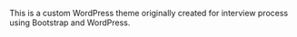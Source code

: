 This is a custom WordPress theme originally created for interview process using Bootstrap and WordPress.